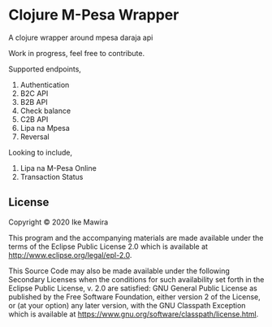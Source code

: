# Clojure M-Pesa Wrapper

A clojure wrapper around mpesa daraja api

Work in progress, feel free to contribute.

Supported endpoints,
1. Authentication 
2. B2C API
3. B2B API
4. Check balance
5. C2B API
6. Lipa na Mpesa
7. Reversal 

Looking to include, 
1. Lipa na M-Pesa Online
2. Transaction Status


## License

Copyright © 2020 Ike Mawira

This program and the accompanying materials are made available under the
terms of the Eclipse Public License 2.0 which is available at
http://www.eclipse.org/legal/epl-2.0.

This Source Code may also be made available under the following Secondary
Licenses when the conditions for such availability set forth in the Eclipse
Public License, v. 2.0 are satisfied: GNU General Public License as published by
the Free Software Foundation, either version 2 of the License, or (at your
option) any later version, with the GNU Classpath Exception which is available
at https://www.gnu.org/software/classpath/license.html.
